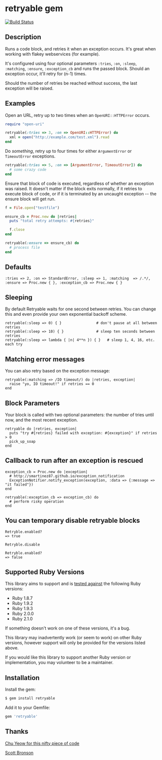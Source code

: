 retryable gem
=====

[![Build Status](https://travis-ci.org/nfedyashev/retryable.png?branch=master)](https://travis-ci.org/nfedyashev/retryable)

Description
--------

Runs a code block, and retries it when an exception occurs. It's great when
working with flakey webservices (for example).

It's configured using four optional parameters `:tries`, `:on`, `:sleep`, `:matching`, `:ensure`, `:exception_cb` and
runs the passed block. Should an exception occur, it'll retry for (n-1) times.

Should the number of retries be reached without success, the last exception
will be raised.


Examples
--------

Open an URL, retry up to two times when an `OpenURI::HTTPError` occurs.

``` ruby
require "open-uri"

retryable(:tries => 3, :on => OpenURI::HTTPError) do
  xml = open("http://example.com/test.xml").read
end
```

Do _something_, retry up to four times for either `ArgumentError` or
`TimeoutError` exceptions.

``` ruby
retryable(:tries => 5, :on => [ArgumentError, TimeoutError]) do
  # some crazy code
end
```

Ensure that block of code is executed, regardless of whether an exception was raised. It doesn't matter if the block exits normally, if it retries to execute block of code, or if it is terminated by an uncaught exception -- the ensure block will get run.

``` ruby
f = File.open("testfile")

ensure_cb = Proc.new do |retries|
  puts "total retry attempts: #{retries}"

  f.close
end

retryable(:ensure => ensure_cb) do
  # process file
end
```

## Defaults

    :tries => 2, :on => StandardError, :sleep => 1, :matching  => /.*/, :ensure => Proc.new { }, :exception_cb => Proc.new { }

Sleeping
--------
By default Retryable waits for one second between retries. You can change this and even provide your own exponential backoff scheme.

```
retryable(:sleep => 0) { }                # don't pause at all between retries
retryable(:sleep => 10) { }               # sleep ten seconds between retries
retryable(:sleep => lambda { |n| 4**n }) { }   # sleep 1, 4, 16, etc. each try
```

Matching error messages
--------
You can also retry based on the exception message:

```
retryable(:matching => /IO timeout/) do |retries, exception|
  raise "yo, IO timeout!" if retries == 0
end
```

Block Parameters
--------
Your block is called with two optional parameters: the number of tries until now, and the most recent exception.

```
retryable do |retries, exception|
  puts "try #{retries} failed with exception: #{exception}" if retries > 0
  pick_up_soap
end
```

Callback to run after an exception is rescued
--------

```
exception_cb = Proc.new do |exception|
  # http://smartinez87.github.io/exception_notification
  ExceptionNotifier.notify_exception(exception, :data => {:message => "it failed"})
end

retryable(:exception_cb => exception_cb) do
  # perform risky operation
end
```

You can temporary disable retryable blocks
--------

```
Retryble.enabled?
=> true

Retryble.disable

Retryble.enabled?
=> false
```

Supported Ruby Versions
-------

This library aims to support and is [tested against][travis] the following Ruby
versions:

* Ruby 1.8.7
* Ruby 1.9.2
* Ruby 1.9.3
* Ruby 2.0.0
* Ruby 2.1.0

If something doesn't work on one of these versions, it's a bug.

This library may inadvertently work (or seem to work) on other Ruby versions,
however support will only be provided for the versions listed above.

If you would like this library to support another Ruby version or
implementation, you may volunteer to be a maintainer.


Installation
-------

Install the gem:

``` bash
$ gem install retryable
```

Add it to your Gemfile:

``` ruby
gem 'retryable'
```

## Thanks

[Chu Yeow for this nifty piece of code](http://blog.codefront.net/2008/01/14/retrying-code-blocks-in-ruby-on-exceptions-whatever/)

[Scott Bronson](https://github.com/bronson/retryable)

[travis]: http://travis-ci.org/nfedyashev/retryable
